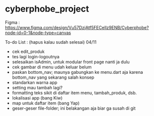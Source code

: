 # cyberphobe_project

Figma :
https://www.figma.com/design/Vu57DzjAtf5FECeIlz9ENB/Cyberphobe?node-id=0-1&node-type=canvas

To-do List : (hapus kalau sudah selesai)
04/11
- cek edit_produk
- tes lagi login-logoutnya
- selesaikan isAdmin, untuk modular front page nanti ja dulu
- cek gambar di menu udah keluar belum
- paskan bottom_nav; maunya gabungkan ke menu.dart aja karena bottom_nav yang sekarang salah konsep
- standarkan warna app
- setting mau tambah lagi?
- formatting teks sikit di daftar item menu, tambah_produk, dsb.
- lokalisasi app (bang Kiw)
- map untuk daftar item (bang Yap)
- geser-geser file-folder; ini belakangan aja biar ga susah di git